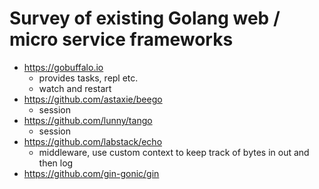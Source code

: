 # Survey of existing Golang web / micro service frameworks

- https://gobuffalo.io 
  - provides tasks, repl etc.
  - watch and restart
- https://github.com/astaxie/beego
  - session
- https://github.com/lunny/tango
  - session
- https://github.com/labstack/echo 
  - middleware, use custom context to keep track of bytes in out and then log
- https://github.com/gin-gonic/gin 